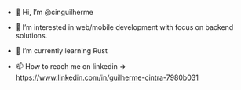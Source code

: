 - 👋 Hi, I’m @cinguilherme 

- 👀 I’m interested in web/mobile development with focus on backend solutions.

- 🌱 I’m currently learning Rust

- 📫 How to reach me on linkedin => https://www.linkedin.com/in/guilherme-cintra-7980b031

<!---
cinguilherme/cinguilherme is a ✨ special ✨ repository because its `README.md` (this file) appears on your GitHub profile.
You can click the Preview link to take a look at your changes.
--->
